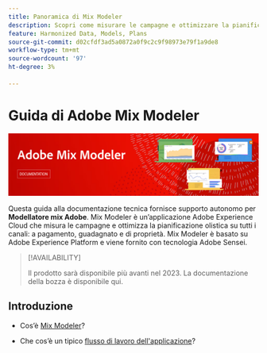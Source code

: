 ```yaml
---
title: Panoramica di Mix Modeler
description: Scopri come misurare le campagne e ottimizzare la pianificazione in modo olistico su tutti i canali con Mix Modeler.
feature: Harmonized Data, Models, Plans
source-git-commit: d02cfdf3ad5a0872a0f9c2c9f98973e79f1a9de8
workflow-type: tm+mt
source-wordcount: '97'
ht-degree: 3%

---
```



# Guida di Adobe Mix Modeler

![Banner](assets/mix-modeler-banner.png)

Questa guida alla documentazione tecnica fornisce supporto autonomo per **Modellatore mix Adobe**. Mix Modeler è un’applicazione Adobe Experience Cloud che misura le campagne e ottimizza la pianificazione olistica su tutti i canali: a pagamento, guadagnato e di proprietà. Mix Modeler è basato su Adobe Experience Platform e viene fornito con tecnologia Adobe Sensei.

>[!AVAILABILITY]
>
>Il prodotto sarà disponibile più avanti nel 2023. La documentazione della bozza è disponibile qui.

## Introduzione

* Cos’è [Mix Modeler](get-started/about.md)?

* Che cos’è un tipico [flusso di lavoro dell&#39;applicazione](get-started/workflow.md)?




<!--
## Concepts

<table style="table-layout:fixed">
<tr>
    <td valign="top">
        <a href="/help/ingest-data/datasets.md">
       <img alt="Datasets" src="../assets/ions/../../help/assets/icons/Data.svg" />
       </a>
    <div>
    <a href="/help/ingest-data/datasets.md"><strong>Datasets</strong></a>
    </div>
    <em>Find out the various tools that you can use to troubleshoot your journeys.</em>
    <br>
  </td>
  <td valign="top">
    <a href="using/usecase/building-the-journey.md">
      <img alt="build" src="using/assets/do-not-localize/design.png"/>
    </a>
    <div>
    <a href="using/usecase/building-the-journey.md"><strong>Use case</strong></a>
    </div>
    <em>Learn how to create an advanced journey step-by-step.</em>
    <br>
  </td>
  <td valign="top">
    <a href="using/expression/expressionadvanced.md">
      <img alt="conditions" src="using/assets/do-not-localize/dev.png"/>
    </a>
    <div>
    <a href="using/expression/expressionadvanced.md"><strong>Building advanced expressions</strong></a>
    </div>
    <em>Learn how to build complex expressions leveraging data from events and data sources. </em>
    <br>
  </td>
</tr>
</table>
-->
